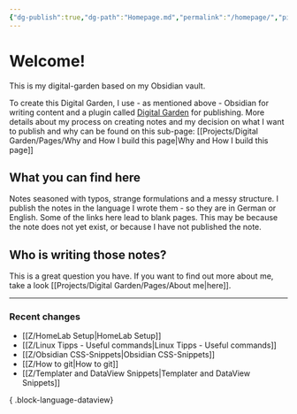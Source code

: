 ```yaml
---
{"dg-publish":true,"dg-path":"Homepage.md","permalink":"/homepage/","pinned":true,"tags":["gardenEntry"],"noteIcon":"","created":"2024-06-15 00:13","updated":"2025-01-05 11:27"}
---
```



# Welcome!

This is my digital-garden based on my Obsidian vault.

To create this Digital Garden, I use - as mentioned above - Obsidian for writing content and a plugin called [Digital Garden](https://github.com/oleeskild/obsidian-digital-garden) for publishing. More details about my process on creating notes and my decision on what I want to publish and why can be found on this sub-page: [[Projects/Digital Garden/Pages/Why and How I build this page\|Why and How I build this page]]
## What you can find here
Notes seasoned with typos, strange formulations and a messy structure. I publish the notes in the language I wrote them - so they are in German or English. Some of the links here lead to blank pages. This may be because the note does not yet exist, or because I have not published the note.

## Who is writing those notes?
This is a great question you have. If you want to find out more about me, take a look [[Projects/Digital Garden/Pages/About me\|here]].

---
### Recent changes
- [[Z/HomeLab Setup\|HomeLab Setup]]
- [[Z/Linux Tipps - Useful commands\|Linux Tipps - Useful commands]]
- [[Z/Obsidian CSS-Snippets\|Obsidian CSS-Snippets]]
- [[Z/How to git\|How to git]]
- [[Z/Templater and DataView Snippets\|Templater and DataView Snippets]]

{ .block-language-dataview}